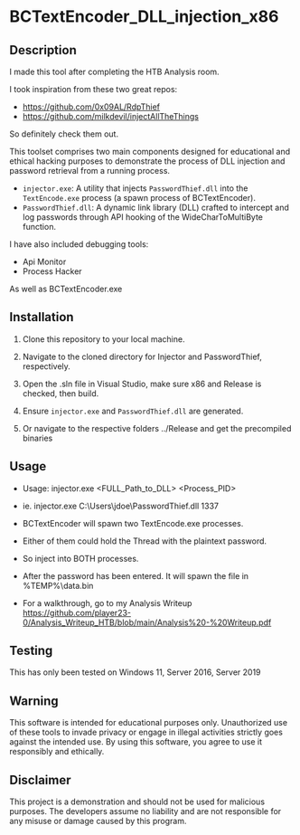 # BCTextEncoder_DLL_injection_x86

## Description
I made this tool after completing the HTB Analysis room.

I took inspiration from these two great repos:

- https://github.com/0x09AL/RdpThief
- https://github.com/milkdevil/injectAllTheThings
  
So definitely check them out.

This toolset comprises two main components designed for educational and ethical hacking purposes to demonstrate the process of DLL injection and password retrieval from a running process. 

- `injector.exe`: A utility that injects `PasswordThief.dll` into the `TextEncode.exe` process (a spawn process of BCTextEncoder).
- `PasswordThief.dll`: A dynamic link library (DLL) crafted to intercept and log passwords through API hooking of the WideCharToMultiByte function.

I have also included debugging tools:
- Api Monitor
- Process Hacker

As well as BCTextEncoder.exe


## Installation

1. Clone this repository to your local machine.
2. Navigate to the cloned directory for Injector and PasswordThief, respectively.
3. Open the .sln file in Visual Studio, make sure x86 and Release is checked, then build.
4. Ensure `injector.exe` and `PasswordThief.dll` are generated.

5. Or navigate to the respective folders ../Release and get the precompiled binaries


## Usage

- Usage:  injector.exe  <FULL_Path_to_DLL>  <Process_PID>
- ie.     injector.exe C:\Users\jdoe\PasswordThief.dll 1337
- BCTextEncoder will spawn two TextEncode.exe processes.
- Either of them could hold the Thread with the plaintext password.
- So inject into BOTH processes.

- After the password has been entered. It will spawn the file in %TEMP%\data.bin

- For a walkthrough, go to my Analysis Writeup https://github.com/player23-0/Analysis_Writeup_HTB/blob/main/Analysis%20-%20Writeup.pdf
  


## Testing
This has only been tested on Windows 11, Server 2016, Server 2019




## Warning

This software is intended for educational purposes only. Unauthorized use of these tools to invade privacy or engage in illegal activities strictly goes against the intended use. By using this software, you agree to use it responsibly and ethically.

## Disclaimer

This project is a demonstration and should not be used for malicious purposes. The developers assume no liability and are not responsible for any misuse or damage caused by this program.

